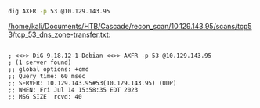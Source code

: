 ```bash
dig AXFR -p 53 @10.129.143.95
```

[/home/kali/Documents/HTB/Cascade/recon_scan/10.129.143.95/scans/tcp53/tcp_53_dns_zone-transfer.txt](file:///home/kali/Documents/HTB/Cascade/recon_scan/10.129.143.95/scans/tcp53/tcp_53_dns_zone-transfer.txt):

```

; <<>> DiG 9.18.12-1-Debian <<>> AXFR -p 53 @10.129.143.95
; (1 server found)
;; global options: +cmd
;; Query time: 60 msec
;; SERVER: 10.129.143.95#53(10.129.143.95) (UDP)
;; WHEN: Fri Jul 14 15:58:35 EDT 2023
;; MSG SIZE  rcvd: 40


```
